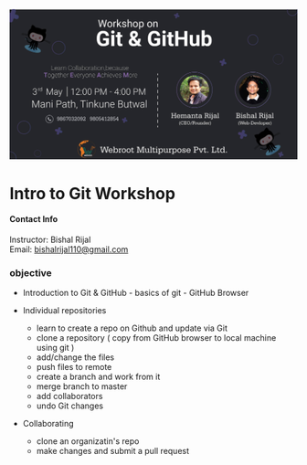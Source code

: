 ![banner](images/banner.jpg)

# Intro to Git Workshop

#### Contact Info
Instructor:  Bishal Rijal  
Email:   bishalrijal110@gmail.com 

### objective 

* Introduction to Git & GitHub
      - basics of git
      - GitHub Browser
    
* Individual repositories
    - learn to create a repo on Github and update via Git
    - clone a repository ( copy from GitHub browser to local machine using git )
    - add/change the files 
    - push files to remote 
    - create a branch and work from it 
    - merge branch to master 
    - add collaborators     
    - undo Git changes 

* Collaborating 
  - clone an organizatin's repo
  - make changes and submit a pull request
